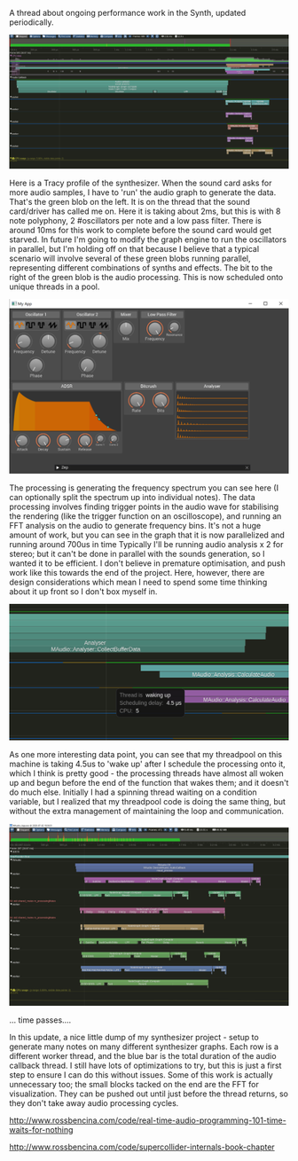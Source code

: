 A thread about ongoing performance work in the Synth, updated periodically.

![First](static/synth_perf_first.png)

Here is a Tracy profile of the synthesizer.  When the sound card asks for more audio samples, I have to 'run' the audio graph to generate the data.  That's the green blob on the left.  It is on the thread that the sound card/driver has called me on.  Here it is taking about 2ms, but this is with 8 note polyphony, 2 #oscillators per note and a low pass filter.  There is around 10ms for this work to complete before the sound card would get starved.  In future I'm going to modify the graph engine to run the oscillators in parallel, but I'm holding off on that because I believe that a typical scenario will involve several of these green blobs running parallel, representing different combinations of synths and effects.  The bit to the right of the green blob is the audio processing.  This is now scheduled onto unique threads in a pool.

![Synth UI](static/synth_perf_view.png)

The processing is generating the frequency spectrum you can see here (I can optionally split the spectrum up into individual notes).
The data processing involves finding trigger points in the audio wave for stabilising the rendering (like the trigger function on an oscilloscope), and running an FFT analysis on the audio to generate frequency bins.
It's not a huge amount of work, but you can see in the graph that it is now parallelized and running around 700us in time
Typically I'll be running audio analysis x 2 for stereo; but it can't be done in parallel with the sounds generation, so I wanted it to be efficient.
I don't believe in premature optimisation, and push work like this towards the end of the project. Here, however, there are design considerations which mean I need to spend some time thinking about it up front so I don't box myself in.

![Thread Wakeup](static/synth_perf_thread_wakeup.png)

As one more interesting data point, you can see that my threadpool on this machine is taking 4.5us to 'wake up' after I schedule the processing onto it, which I think is pretty good - the processing threads have almost all woken up and begun before the end of the function that wakes them; and it doesn't do much else.
Initially I had a spinning thread waiting on a condition variable, but I realized that my threadpool code is doing the same thing, but without the extra management of maintaining the loop and communication.

![Workers](static/synth_perf_workers.png)

... time passes....

In this update, a nice little dump of my synthesizer project - setup to generate many notes on many different synthesizer graphs.  Each row is a different worker thread, and the blue bar is the total duration of the audio callback thread.  I still have lots of optimizations to try, but this is just a first step to ensure I can do this without issues.
Some of this work is actually unnecessary too; the small blocks tacked on the end are the FFT for visualization.  They can be pushed out until just before the thread returns, so they don't take away audio processing cycles. 

http://www.rossbencina.com/code/real-time-audio-programming-101-time-waits-for-nothing

http://www.rossbencina.com/code/supercollider-internals-book-chapter

<div class="ui section divider"></div>
<section id="socialMediaLinks"></section>
<div class="ui section divider"></div>
<div id="disqus_thread"></div>

